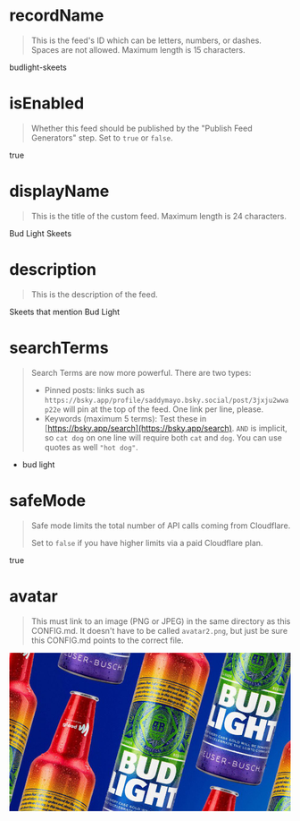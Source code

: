 
# recordName
> This is the feed's ID which can be letters, numbers, or dashes. Spaces are not allowed. Maximum length is 15 characters.

budlight-skeets

# isEnabled

> Whether this feed should be published by the "Publish Feed Generators" step. Set to `true` or `false`.

true

# displayName

> This is the title of the custom feed. Maximum length is 24 characters.

Bud Light Skeets

# description

> This is the description of the feed.

Skeets that mention Bud Light

# searchTerms

> Search Terms are now more powerful. There are two types:
>
> - Pinned posts: links such as `https://bsky.app/profile/saddymayo.bsky.social/post/3jxju2wwap22e` will pin at the top of the feed. One link per line, please.
> - Keywords (maximum 5 terms): Test these in [https://bsky.app/search](https://bsky.app/search). `AND` is implicit, so `cat dog` on one line will require both `cat` and `dog`. You can use quotes as well `"hot dog"`.

- bud light

# safeMode

> Safe mode limits the total number of API calls coming from Cloudflare.
>
> Set to `false` if you have higher limits via a paid Cloudflare plan.

true

# avatar

> This must link to an image (PNG or JPEG) in the same directory as this CONFIG.md. It doesn't have to be called `avatar2.png`, but just be sure this CONFIG.md points to the correct file.

![](budlight.png)
